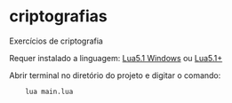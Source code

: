 # criptografias
Exercícios de criptografia

<p>
    Requer instalado a linguagem:
    <a href="https://github.com/rjpcomputing/luaforwindows/releases">Lua5.1 Windows</a> ou 
    <a href="https://www.lua.org/download.html">Lua5.1+</a>
</p> 
<p>Abrir terminal no diretório do projeto e digitar o comando:</p>

```
    lua main.lua
```